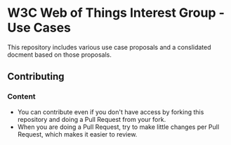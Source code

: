 # W3C Web of Things Interest Group - Use Cases

This repository includes various use case proposals and a conslidated docment based on those proposals.

## Contributing

### Content

* You can contribute even if you don't have access by forking this repository and doing a Pull Request from your fork.
* When you are doing a Pull Request, try to make little changes per Pull Request, which makes it easier to review.

